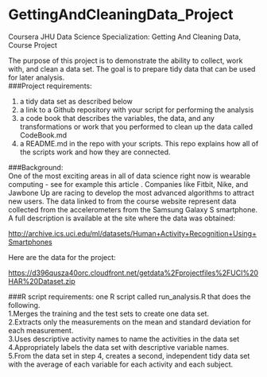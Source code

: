 # GettingAndCleaningData_Project
Coursera JHU Data Science Specialization: Getting And Cleaning Data, Course Project

The purpose of this project is to demonstrate the ability to collect, work with, and clean a data set. The goal is to prepare tidy data that can be used for later analysis.    
###Project requirements:   
1) a tidy data set as described below  
2) a link to a Github repository with your script for performing the analysis  
3) a code book that describes the variables, the data, and any transformations or work that you performed to clean up the data called CodeBook.md  
4) a README.md in the repo with your scripts. This repo explains how all of the scripts work and how they are connected.  

###Background:  
One of the most exciting areas in all of data science right now is wearable computing - see for example  this article . Companies like Fitbit, Nike, and Jawbone Up are racing to develop the most advanced algorithms to attract new users. The data linked to from the course website represent data collected from the accelerometers from the Samsung Galaxy S smartphone. A full description is available at the site where the data was obtained: 

http://archive.ics.uci.edu/ml/datasets/Human+Activity+Recognition+Using+Smartphones 

Here are the data for the project: 

https://d396qusza40orc.cloudfront.net/getdata%2Fprojectfiles%2FUCI%20HAR%20Dataset.zip 

###R script requirements: one R script called run_analysis.R that does the following.   
1.Merges the training and the test sets to create one data set.  
2.Extracts only the measurements on the mean and standard deviation for each measurement.   
3.Uses descriptive activity names to name the activities in the data set  
4.Appropriately labels the data set with descriptive variable names.   
5.From the data set in step 4, creates a second, independent tidy data set with the average of each variable for each activity and each subject.  

